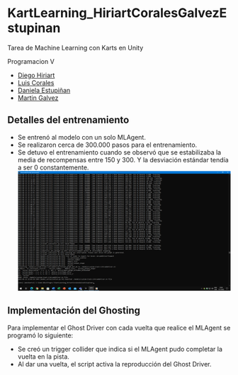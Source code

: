 # KartLearning_HiriartCoralesGalvezEstupinan

Tarea de Machine Learning con Karts en Unity

Programacion V
- [Diego Hiriart](https://github.com/Diego-Hiriart)
- [Luis Corales](https://github.com/LuisCorales)
- [Daniela Estupiñan](https://github.com/Daniela-Estupinan)
- [Martin Galvez](https://github.com/MGA1398)

## Detalles del entrenamiento
- Se entrenó al modelo con un solo MLAgent.
- Se realizaron cerca de 300.000 pasos para el entrenamiento.
- Se detuvo el entrenamiento cuando se observó que se estabilizaba la media de recompensas entre 150 y 300. Y la desviación estándar tendía a ser 0 constantemente.
![Resultados de entrenamiento](./Resultados_de_entrenamiento_Karts.png "Resultados de entrenamiento")

## Implementación del Ghosting
Para implementar el Ghost Driver con cada vuelta que realice el MLAgent se programó lo siguiente:
- Se creó un trigger collider que indica si el MLAgent pudo completar la vuelta en la pista. 
- Al dar una vuelta, el script activa la reproducción del Ghost Driver.
